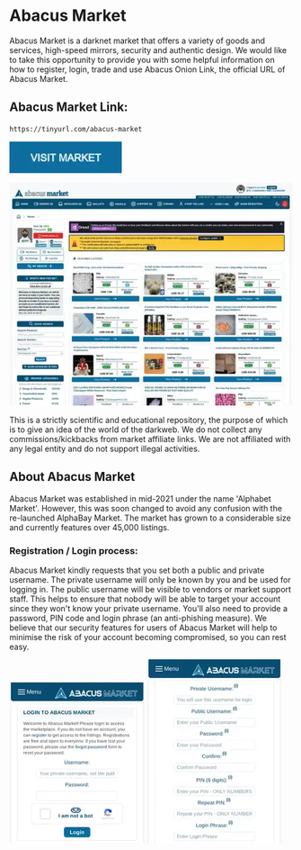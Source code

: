 # Abacus Market
Abacus Market is a darknet market that offers a variety of goods and services, high-speed mirrors, security and authentic design. We would like to take this opportunity to provide you with some helpful information on how to register, login, trade and use Abacus Onion Link, the official URL of Abacus Market.

## Abacus Market Link:

```sh
https://tinyurl.com/abacus-market
```
[<img src="/assets/visit-market.webp" width="200">](https://tinyurl.com/abacus-market/)

<a href="https://tinyurl.com/abacus-market"><img src="/assets/abacus-preview.webp" alt="image" style="max-width: 100%;"><a>

This is a strictly scientific and educational repository, the purpose of which is to give an idea of the world of the darkweb. We do not collect any commissions/kickbacks from market affiliate links. We are not affiliated with any legal entity and do not support illegal activities.

## About Abacus Market
Abacus Market was established in mid-2021 under the name 'Alphabet Market'. However, this was soon changed to avoid any confusion with the re-launched AlphaBay Market. The market has grown to a considerable size and currently features over 45,000 listings.

### Registration / Login process:

Abacus Market kindly requests that you set both a public and private username. The private username will only be known by you and be used for logging in. The public username will be visible to vendors or market support staff. This helps to ensure that nobody will be able to target your account since they won't know your private username. You'll also need to provide a password, PIN code and login phrase (an anti-phishing measure). We believe that our security features for users of Abacus Market will help to minimise the risk of your account becoming compromised, so you can rest easy.

<a href="https://tinyurl.com/abacus-market"><img src="/assets/abacus-login.webp" alt="image" style="max-width: 100%;"><a>  <a href="https://tinyurl.com/abacus-market"><img src="/assets/abacus-register.webp" alt="image" style="max-width: 100%;"><a>